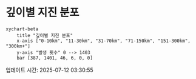# 깊이별 지진 분포

```mermaid
xychart-beta
    title "깊이별 지진 분포"
    x-axis ["0-10km", "11-30km", "31-70km", "71-150km", "151-300km", "300km+"]
    y-axis "발생 횟수" 0 --> 1403
    bar [387, 1401, 46, 6, 0, 0]
```

업데이트 시간: 2025-07-12 03:30:55
